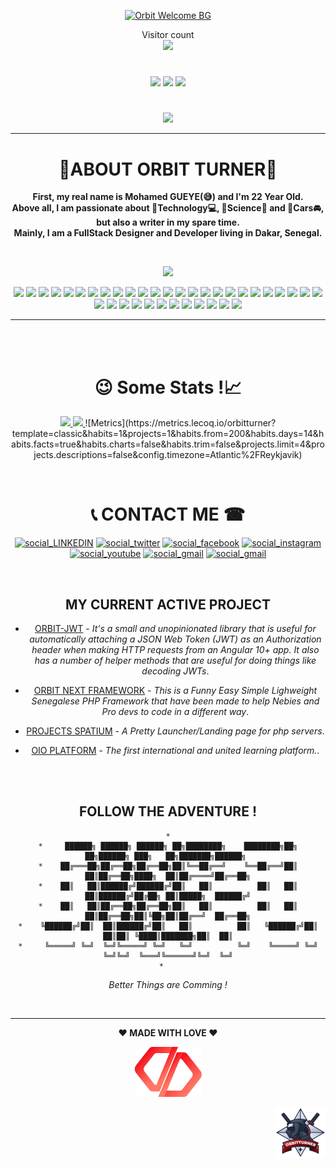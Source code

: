 <p align="center">
  <a href="http://orbitturner.yj.fr/"><img src="https://github.com/orbitturner/orbitturner/blob/master/OrbitGalaxyGithub.png?raw=true" width="auto" alt="Orbit Welcome BG"/></a>
</p>
 
 <p align="center"> 
  Visitor count<br>
  <img src="https://profile-counter.glitch.me/orbitturner/count.svg" />
</p>

#
 
<p align="center">
<a href="https://github.com/orbitturner/orbitnextframework/archive/ONF_V1.0.1.zip"><img src="https://img.shields.io/badge/PROUDLY-FROM%20THE%20GREAT-green?style=for-the-badge&logo=love&logoColor=GREEN"></a>
<a href="https://github.com/orbitturner/orbitnextframework/issues/new/choose"><img src="https://img.shields.io/badge/COUNTRY%20OF%20-SENEGAL-ffc300?style=for-the-badge"></a>
<a href="https://github.com/orbitturner/orbitnextframework/issues/new/choose"><img src="https://img.shields.io/badge/IN%20SWEET-CONTINENT%20OF%20AFRICA-crimson?style=for-the-badge"></a>
</p>


#
 
<p align="center"><img src="https://cdn.rawgit.com/sindresorhus/awesome/d7305f38d29fed78fa85652e3a63e154dd8e8829/media/badge.svg"/></p>

________
<h1 align="center">🤩ABOUT ORBIT TURNER🤔</h1>
<p  align="center">
<strong>First, my real name is Mohamed GUEYE(😅) and I'm 22 Year Old.<br>
Above all, I am passionate about 🚀Technology💻, 🧪Science🔭 and 🚗Cars🚘, but also a writer in my spare time.
<br>Mainly, I am a FullStack Designer and Developer living in Dakar, Senegal.</strong>
</p>


<br/>


<p align="center"><img src="https://img.shields.io/badge/MOST%20USED-TECH%20STACK%20&%20TOOLS-21618C?style=for-the-badge"/></p>	

<div align="center">
<img width="50" src="https://raw.githubusercontent.com/gilbarbara/logos/master/logos/angular-icon.svg"/>
<img width="50" src="https://raw.githubusercontent.com/gilbarbara/logos/master/logos/nestjs.svg"/>

<img width="50" src="https://raw.githubusercontent.com/gilbarbara/logos/master/logos/typescript-icon.svg"/>
<img width="50" src="https://raw.githubusercontent.com/gilbarbara/logos/master/logos/javascript.svg"/>
<img width="50" src="https://cdn.svgporn.com/logos/reactivex.svg"/>
<img width="50" src="https://cdn.svgporn.com/logos/pwa.svg"/>

<img width="50" src="https://cdn.svgporn.com/logos/java.svg"/>
<img width="50" src="https://cdn.svgporn.com/logos/spring-icon.svg"/>

<img width="50" src="https://cdn.svgporn.com/logos/python.svg"/>
<img width="50" src="https://cdn.svgporn.com/logos/django-icon.svg"/>

<img width="50" src="https://cdn.svgporn.com/logos/php.svg"/>
<img width="50" src="https://cdn.svgporn.com/logos/wordpress-icon.svg"/>
<img width="50" src="https://cdn.svgporn.com/logos/symfony.svg"/>
<img width="50" src="https://cdn.svgporn.com/logos/laravel.svg"/>

<img width="50" src="https://cdn.svgporn.com/logos/c-sharp.svg"/>
<img width="50" src="https://cdn.svgporn.com/logos/dotnet.svg"/>
<img width="50" src="https://raw.githubusercontent.com/gilbarbara/logos/master/logos/c.svg"/>

<img width="50" src="https://cdn.svgporn.com/logos/google-cloud.svg"/>
<img width="50" src="https://cdn.svgporn.com/logos/google-analytics.svg"/>
<img width="50" src="https://cdn.svgporn.com/logos/netlify.svg"/>
<img width="50" src="https://cdn.svgporn.com/logos/heroku-icon.svg"/>
<img width="50" src="https://cdn.svgporn.com/logos/digital-ocean.svg"/>

<img width="50" src="https://cdn.svgporn.com/logos/firebase.svg"/>
<img width="50" src="https://www.svgrepo.com/show/303229/microsoft-sql-server-logo.svg"/>
<img width="50" src="https://cdn.svgporn.com/logos/mysql.svg"/>
<img width="50" src="https://cdn.svgporn.com/logos/postgresql.svg"/>

<img width="50" src="https://cdn.svgporn.com/logos/bootstrap.svg"/>
<img width="50" src="https://cdn.svgporn.com/logos/sass.svg"/>

<img width="50" src="https://cdn.svgporn.com/logos/karma.svg"/>
<img width="50" src="https://cdn.svgporn.com/logos/protactor.svg"/>
<img width="50" src="https://cdn.svgporn.com/logos/jest.svg"/>

<img width="50" src="https://cdn.svgporn.com/logos/visual-studio-code.svg"/>
<img width="50" src="https://cdn.svgporn.com/logos/webstorm.svg"/>
<img width="50" src="https://cdn.svgporn.com/logos/insomnia.svg"/>
<img width="50" src="https://cdn.svgporn.com/logos/codersrank.svg"/>

<img width="50" src="https://cdn.svgporn.com/logos/figma.svg"/>
<img width="50" src="https://cdn.svgporn.com/logos/terminal.svg"/>

________
<br>
<br>

<h1 align="center">😉 Some Stats !📈</h1>
<p align="center">
<a href="https://profile.codersrank.io/user/orbitturner/">
  <img width="400"
    src="https://cr-ss-service.azurewebsites.net/api/ScreenShot?widget=summary&username=orbitturner&badges=2&show-avatar=true&style=--header-bg-color:#dc143c;--border-radius:10px"
  />
</a>
<a href="https://orbitturner.com/">
  <img height="182" src="https://github-readme-stats.vercel.app/api?username=orbitturner&show_icons=true&theme=tokyonight&count_private=true" />
</a>
![Metrics](https://metrics.lecoq.io/orbitturner?template=classic&habits=1&projects=1&habits.from=200&habits.days=14&habits.facts=true&habits.charts=false&habits.trim=false&projects.limit=4&projects.descriptions=false&config.timezone=Atlantic%2FReykjavik)
</p>

<br>

<h1 align="center">📞 CONTACT ME ☎</h1>
<p align="center">
<a href="https://www.linkedin.com/in/orbitturner/"><img src="https://img.shields.io/badge/LINKEDIN-@orbitturner-0e76a8?style=for-the-badge&logo=linkedin&logoColor=0e76a8&logoWidth=25" alt="social_LINKEDIN"/></a>
<a href="https://twitter.com/orbitturner"><img src="https://img.shields.io/badge/TWITTER-@orbitturner-1DA1F2?style=for-the-badge&logo=twitter&logoColor=1DA1F2&logoWidth=25" alt="social_twitter"></a>
<a href="https://facebook.com/orbitturner"><img src="https://img.shields.io/badge/FACEBOOK-@orbitturner-4267B2?style=for-the-badge&logo=facebook&logoColor=4267B2&logoWidth=25" alt="social_facebook"></a>
<a href="https://instagram.com/orbitturner"><img src="https://img.shields.io/badge/INSTAGRAM-@orbitturner-C13584?style=for-the-badge&logo=instagram&logoColor=C13584&logoWidth=25" alt="social_instagram"></a>
<a href="https://youtube.com/orbitturner"><img src="https://img.shields.io/badge/YOUTUBE-@orbitturner-FF0000?style=for-the-badge&logo=youtube&logoColor=FF0000&logoWidth=25" alt="social_youtube"></a>
<a href="mailto:orbitturner@gmail.com"><img src="https://img.shields.io/badge/GMAIL-@orbitturner-B23121?style=for-the-badge&logo=gmail&logoColor=B23121&logoWidth=25" alt="social_gmail"></a>
<a href="mailto:orbitturner@gmail.com"><img src="https://img.shields.io/badge/GMAIL-@orbitturner-B23121?style=for-the-badge&logo=codersrank&logoColor=B23121&logoWidth=25" alt="social_gmail"></a>
<!-- <a href="https://www.buymeacoffee.com/orbitturner" target="_blank" style="height:25px;width:246px;"><img src="https://cdn.buymeacoffee.com/buttons/v2/default-red.png" alt="Buy Me A Coffee" style="height:25px;width:246px;"></a> -->
</p>


<br>
<h2 align="center">MY CURRENT ACTIVE PROJECT</h2>

- [ORBIT-JWT](https://github.com/orbitturner/orbit-jwt) - *It's a small and unopinionated library that is useful for automatically attaching a JSON Web Token (JWT) as an Authorization header when making HTTP requests from an Angular 10+ app. It also has a number of helper methods that are useful for doing things like decoding JWTs*.

- [ORBIT NEXT FRAMEWORK](https://github.com/orbitturner/orbitnextframework) - *This is a Funny Easy Simple Lighweight Senegalese PHP Framework that have been made to help Nebies and Pro devs to code in a different way*.

- [PROJECTS SPATIUM](https://github.com/orbitturner/PROJECTS_SPATIUM) - *A Pretty Launcher/Landing page for php servers*.

- [OIO PLATFORM](https://e-oio.com/) - *The first international and united learning platform.*.

<br/>
<br/>
<h2 align="center">FOLLOW THE ADVENTURE !</h2>

```
*
*     ██████╗ ██████╗ ██████╗ ██╗████████╗    ████████╗██╗   ██╗██████╗ ███╗   ██╗███████╗██████╗ 
*    ██╔═══██╗██╔══██╗██╔══██╗██║╚══██╔══╝    ╚══██╔══╝██║   ██║██╔══██╗████╗  ██║██╔════╝██╔══██╗
*    ██║   ██║██████╔╝██████╔╝██║   ██║          ██║   ██║   ██║██████╔╝██╔██╗ ██║█████╗  ██████╔╝
*    ██║   ██║██╔══██╗██╔══██╗██║   ██║          ██║   ██║   ██║██╔══██╗██║╚██╗██║██╔══╝  ██╔══██╗
*    ╚██████╔╝██║  ██║██████╔╝██║   ██║          ██║   ╚██████╔╝██║  ██║██║ ╚████║███████╗██║  ██║
*     ╚═════╝ ╚═╝  ╚═╝╚═════╝ ╚═╝   ╚═╝          ╚═╝    ╚═════╝ ╚═╝  ╚═╝╚═╝  ╚═══╝╚══════╝╚═╝  ╚═╝
*   
```
*Better Things are Comming !*

<br/>


______________________________________________________
**❤ MADE WITH LOVE ❤**

![Image of OT](./LOGO-OT.png)

<img src="https://github.com/orbitturner/challenger/blob/master/images/OrbitTurner_Gaming_GitHubBadge.png?raw=true" align="right" />
